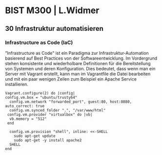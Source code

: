 # BIST M300 | L.Widmer
## 30 Infrastruktur automatisieren
### Infrastructure as Code (IaC)
"Infrastructure as Code" ist ein Paradigma zur Infrastruktur-Automation basierend auf Best Practices von der Softwareentwicklung.
Im Vordergrund stehen konsistente und wiederholbare Definitionen für die Bereitstellung von Systemen und deren Konfiguration.
Dies bedeutet, dass wenn man ein Server mit Vagrant erstellt, kann man im Vagrantfile die Datei bearbeiten und mit ein paar wenigen Zeilen zum Beispiel ein Apache Service installieren.


```shell
Vagrant.configure(2) do |config|
config.vm.box = "ubuntu/trusty64"
  config.vm.network "forwarded_port", guest:80, host:8080, auto_correct: true
  config.vm.synced_folder ".", "/var/www/html"  
 config.vm.provider "virtualbox" do |vb|
  vb.memory = "512"  
 end

  config.vm.provision "shell", inline: <<-SHELL 
    sudo apt-get update
    sudo apt-get -y install apache2
  SHELL
end
```